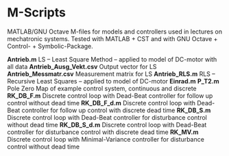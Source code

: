 # M-Scripts
MATLAB/GNU Octave M-files for models and controllers used in lectures on mechatronic systems.
Tested with MATLAB + CST and with GNU Octave + Control- + Symbolic-Package.

**Antrieb.m** LS – Least Square Method – applied to model of DC-motor with all data
**Antrieb_Ausg_Vekt.csv** Output vector for LS
**Antrieb_Messmatr.csv** Measurement matrix for LS
**Antrieb_RLS.m** RLS – Recursive Least Squares – applied to model of DC-motor
**Einrad.m** 
**P_T2.m** Pole Zero Map of example control system, continuous and discrete
**RK_DB_F.m** Discrete control loop with Dead-Beat controller for follow up control without dead time
**RK_DB_F_d.m** Discrete control loop with Dead-Beat controller for follow up control with discrete dead time
**RK_DB_S.m** Discrete control loop with Dead-Beat controller for disturbance control without dead time
**RK_DB_S_d.m** Discrete control loop with Dead-Beat controller for disturbance control with discrete dead time
**RK_MV.m** Discrete control loop with Minimal-Variance controller for disturbance control without dead time
